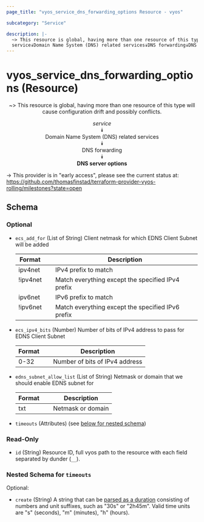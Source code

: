 ```yaml
---
page_title: "vyos_service_dns_forwarding_options Resource - vyos"

subcategory: "Service"

description: |- 
  ~> This resource is global, having more than one resource of this type will cause configuration drift and possibly conflicts.
  service⯯Domain Name System (DNS) related services⯯DNS forwarding⯯DNS server options
---
```


# vyos_service_dns_forwarding_options (Resource)
<center>

~> This resource is global, having more than one resource of this type will cause configuration drift and possibly conflicts.

*service*  
⯯  
Domain Name System (DNS) related services  
⯯  
DNS forwarding  
⯯  
**DNS server options**


</center>

-> This provider is in "early access", please see the current status at: https://github.com/thomasfinstad/terraform-provider-vyos-rolling/milestones?state=open

## Schema

### Optional

- `ecs_add_for` (List of String) Client netmask for which EDNS Client Subnet will be added

    |Format    &emsp;|Description                                        |
    |------------|-----------------------------------------------------|
    |ipv4net   &emsp;|IPv4 prefix to match                               |
    |!ipv4net  &emsp;|Match everything except the specified IPv4 prefix  |
    |ipv6net   &emsp;|IPv6 prefix to match                               |
    |!ipv6net  &emsp;|Match everything except the specified IPv6 prefix  |
- `ecs_ipv4_bits` (Number) Number of bits of IPv4 address to pass for EDNS Client Subnet

    |Format  &emsp;|Description                     |
    |----------|----------------------------------|
    |0-32    &emsp;|Number of bits of IPv4 address  |
- `edns_subnet_allow_list` (List of String) Netmask or domain that we should enable EDNS subnet for

    |Format  &emsp;|Description        |
    |----------|---------------------|
    |txt     &emsp;|Netmask or domain  |
- `timeouts` (Attributes) (see [below for nested schema](#nestedatt--timeouts))

### Read-Only

- `id` (String) Resource ID, full vyos path to the resource with each field separated by dunder (`__`).

<a id="nestedatt--timeouts"></a>
### Nested Schema for `timeouts`

Optional:

- `create` (String) A string that can be [parsed as a duration](https://pkg.go.dev/time#ParseDuration) consisting of numbers and unit suffixes, such as &#34;30s&#34; or &#34;2h45m&#34;. Valid time units are &#34;s&#34; (seconds), &#34;m&#34; (minutes), &#34;h&#34; (hours).  
